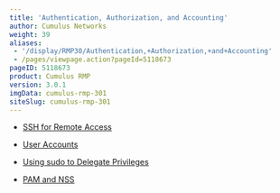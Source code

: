 ```yaml
---
title: 'Authentication, Authorization, and Accounting'
author: Cumulus Networks
weight: 39
aliases:
 - '/display/RMP30/Authentication,+Authorization,+and+Accounting'
 - /pages/viewpage.action?pageId=5118673
pageID: 5118673
product: Cumulus RMP
version: 3.0.1
imgData: cumulus-rmp-301
siteSlug: cumulus-rmp-301
---
```

  - [SSH for Remote
    Access](/version/cumulus-rmp-301/System_Management/Authentication_Authorization_and_Accounting/SSH_for_Remote_Access)

  - [User
    Accounts](/version/cumulus-rmp-301/System_Management/Authentication_Authorization_and_Accounting/User_Accounts)

  - [Using sudo to Delegate
    Privileges](/version/cumulus-rmp-301/System_Management/Authentication_Authorization_and_Accounting/Using_sudo_to_Delegate_Privileges)

  - [PAM and
    NSS](/version/cumulus-rmp-301/System_Management/Authentication_Authorization_and_Accounting/LDAP_Authentication_and_Authorization)
